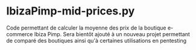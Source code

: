 # IbizaPimp-mid-prices.py
Code permettant de calculer la moyenne des prix de la boutique e-commerce Ibiza Pimp.
Sera bientôt ajouté à un nouveau projet permettant de comparé des boutiques ainsi qu'à certaines utilisations en pentesting
